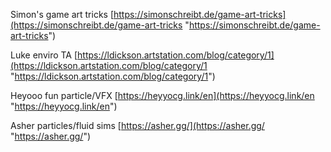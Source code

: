Simon's game art tricks [https://simonschreibt.de/game-art-tricks](https://simonschreibt.de/game-art-tricks "https://simonschreibt.de/game-art-tricks")

Luke enviro TA [https://ldickson.artstation.com/blog/category/1](https://ldickson.artstation.com/blog/category/1 "https://ldickson.artstation.com/blog/category/1")

Heyooo fun particle/VFX [https://heyyocg.link/en](https://heyyocg.link/en "https://heyyocg.link/en")

 Asher particles/fluid sims [https://asher.gg/](https://asher.gg/ "https://asher.gg/")
